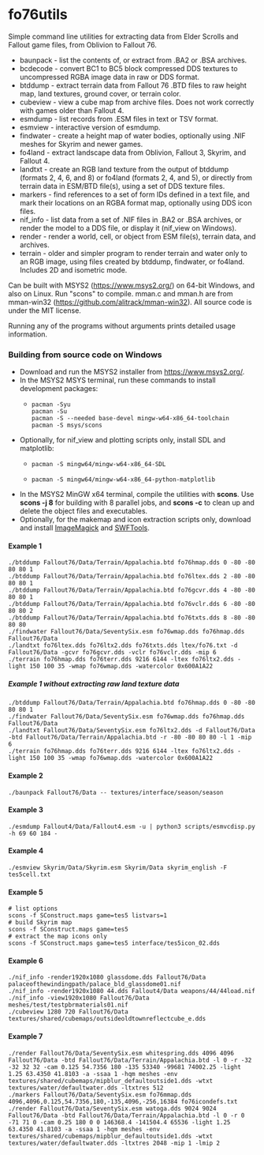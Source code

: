 # fo76utils

Simple command line utilities for extracting data from Elder Scrolls and Fallout game files, from Oblivion to Fallout 76.

* baunpack - list the contents of, or extract from .BA2 or .BSA archives.
* bcdecode - convert BC1 to BC5 block compressed DDS textures to uncompressed RGBA image data in raw or DDS format.
* btddump - extract terrain data from Fallout 76 .BTD files to raw height map, land textures, ground cover, or terrain color.
* cubeview - view a cube map from archive files. Does not work correctly with games older than Fallout 4.
* esmdump - list records from .ESM files in text or TSV format.
* esmview - interactive version of esmdump.
* findwater - create a height map of water bodies, optionally using .NIF meshes for Skyrim and newer games.
* fo4land - extract landscape data from Oblivion, Fallout 3, Skyrim, and Fallout 4.
* landtxt - create an RGB land texture from the output of btddump (formats 2, 4, 6, and 8) or fo4land (formats 2, 4, and 5), or directly from terrain data in ESM/BTD file(s), using a set of DDS texture files.
* markers - find references to a set of form IDs defined in a text file, and mark their locations on an RGBA format map, optionally using DDS icon files.
* nif\_info - list data from a set of .NIF files in .BA2 or .BSA archives, or render the model to a DDS file, or display it (nif\_view on Windows).
* render - render a world, cell, or object from ESM file(s), terrain data, and archives.
* terrain - older and simpler program to render terrain and water only to an RGB image, using files created by btddump, findwater, or fo4land. Includes 2D and isometric mode.

Can be built with MSYS2 (https://www.msys2.org/) on 64-bit Windows, and also on Linux. Run "scons" to compile. mman.c and mman.h are from mman-win32 (https://github.com/alitrack/mman-win32). All source code is under the MIT license.

Running any of the programs without arguments prints detailed usage information.

### Building from source code on Windows

* Download and run the MSYS2 installer from https://www.msys2.org/.
* In the MSYS2 MSYS terminal, run these commands to install development packages:
  *     pacman -Syu
        pacman -Su
        pacman -S --needed base-devel mingw-w64-x86_64-toolchain
        pacman -S msys/scons
* Optionally, for nif\_view and plotting scripts only, install SDL and matplotlib:
  *     pacman -S mingw64/mingw-w64-x86_64-SDL
  *     pacman -S mingw64/mingw-w64-x86_64-python-matplotlib
* In the MSYS2 MinGW x64 terminal, compile the utilities with **scons**. Use **scons -j 8** for building with 8 parallel jobs, and **scons -c** to clean up and delete the object files and executables.
* Optionally, for the makemap and icon extraction scripts only, download and install [ImageMagick](https://imagemagick.org/script/download.php#windows) and [SWFTools](http://www.swftools.org/download.html).

#### Example 1

    ./btddump Fallout76/Data/Terrain/Appalachia.btd fo76hmap.dds 0 -80 -80 80 80 1
    ./btddump Fallout76/Data/Terrain/Appalachia.btd fo76ltex.dds 2 -80 -80 80 80 1
    ./btddump Fallout76/Data/Terrain/Appalachia.btd fo76gcvr.dds 4 -80 -80 80 80 1
    ./btddump Fallout76/Data/Terrain/Appalachia.btd fo76vclr.dds 6 -80 -80 80 80 2
    ./btddump Fallout76/Data/Terrain/Appalachia.btd fo76txts.dds 8 -80 -80 80 80
    ./findwater Fallout76/Data/SeventySix.esm fo76wmap.dds fo76hmap.dds Fallout76/Data
    ./landtxt fo76ltex.dds fo76ltx2.dds fo76txts.dds ltex/fo76.txt -d Fallout76/Data -gcvr fo76gcvr.dds -vclr fo76vclr.dds -mip 6
    ./terrain fo76hmap.dds fo76terr.dds 9216 6144 -ltex fo76ltx2.dds -light 150 100 35 -wmap fo76wmap.dds -watercolor 0x600A1A22

##### Example 1 without extracting raw land texture data

    ./btddump Fallout76/Data/Terrain/Appalachia.btd fo76hmap.dds 0 -80 -80 80 80 1
    ./findwater Fallout76/Data/SeventySix.esm fo76wmap.dds fo76hmap.dds Fallout76/Data
    ./landtxt Fallout76/Data/SeventySix.esm fo76ltx2.dds -d Fallout76/Data -btd Fallout76/Data/Terrain/Appalachia.btd -r -80 -80 80 80 -l 1 -mip 6
    ./terrain fo76hmap.dds fo76terr.dds 9216 6144 -ltex fo76ltx2.dds -light 150 100 35 -wmap fo76wmap.dds -watercolor 0x600A1A22

#### Example 2

    ./baunpack Fallout76/Data -- textures/interface/season/season

#### Example 3

    ./esmdump Fallout4/Data/Fallout4.esm -u | python3 scripts/esmvcdisp.py -h 69 60 184 -

#### Example 4

    ./esmview Skyrim/Data/Skyrim.esm Skyrim/Data skyrim_english -F tes5cell.txt

#### Example 5

    # list options
    scons -f SConstruct.maps game=tes5 listvars=1
    # build Skyrim map
    scons -f SConstruct.maps game=tes5
    # extract the map icons only
    scons -f SConstruct.maps game=tes5 interface/tes5icon_02.dds

#### Example 6

    ./nif_info -render1920x1080 glassdome.dds Fallout76/Data palaceofthewindingpath/palace_bld_glassdome01.nif
    ./nif_info -render1920x1080 44.dds Fallout4/Data weapons/44/44load.nif
    ./nif_info -view1920x1080 Fallout76/Data meshes/test/testpbrmaterials01.nif
    ./cubeview 1280 720 Fallout76/Data textures/shared/cubemaps/outsideoldtownreflectcube_e.dds

#### Example 7

    ./render Fallout76/Data/SeventySix.esm whitespring.dds 4096 4096 Fallout76/Data -btd Fallout76/Data/Terrain/Appalachia.btd -l 0 -r -32 -32 32 32 -cam 0.125 54.7356 180 -135 53340 -99681 74002.25 -light 1.25 63.4350 41.8103 -a -ssaa 1 -hqm meshes -env textures/shared/cubemaps/mipblur_defaultoutside1.dds -wtxt textures/water/defaultwater.dds -ltxtres 512
    ./markers Fallout76/Data/SeventySix.esm fo76mmap.dds 4096,4096,0.125,54.7356,180,-135,4096,-256,16384 fo76icondefs.txt
    ./render Fallout76/Data/SeventySix.esm watoga.dds 9024 9024 Fallout76/Data -btd Fallout76/Data/Terrain/Appalachia.btd -l 0 -r 0 -71 71 0 -cam 0.25 180 0 0 146368.4 -141504.4 65536 -light 1.25 63.4350 41.8103 -a -ssaa 1 -hqm meshes -env textures/shared/cubemaps/mipblur_defaultoutside1.dds -wtxt textures/water/defaultwater.dds -ltxtres 2048 -mip 1 -lmip 2


